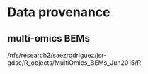 # Data provenance

## multi-omics BEMs

/nfs/research2/saezrodriguez/jsr-gdsc/R_objects/MultiOmics_BEMs_Jun2015/R
